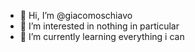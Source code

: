- 👋 Hi, I’m @giacomoschiavo
- 👀 I’m interested in nothing in particular
- 🌱 I’m currently learning everything i can

